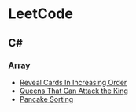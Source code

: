 # LeetCode

## C#

### Array

* [Reveal Cards In Increasing Order](https://github.com/kims07231992/LeetCode/tree/master/Array/Medium/Reveal_Cards_In_Increasing_Order)
* [Queens That Can Attack the King](https://github.com/kims07231992/LeetCode/tree/master/Array/Medium/Queens_That_Can_Attack_the_King)
* [Pancake Sorting](https://github.com/kims07231992/LeetCode/tree/master/Array/Medium/Pancake_Sorting)